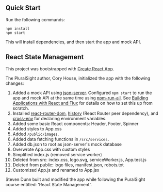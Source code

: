 ## Quick Start

Run the following commands:

```
npm install
npm start
```

This will install dependencies, and then start the app and mock API.

## React State Management

This project was bootstrapped with [Create React App](https://github.com/facebook/create-react-app).

The PluralSight author, Cory House, initialized the app with the following changes:

1. Added a mock API using [json-server](https://github.com/typicode/json-server). Configured `npm start` to run the app and mock API at the same time using [npm-run-all](https://www.npmjs.com/package/npm-run-all). See [Building Applications with React and Flux](https://app.pluralsight.com/library/courses/react-flux-building-applications/table-of-contents) for details on how to set this up from scratch.
2. Installed [react-router-dom](https://www.npmjs.com/package/react-router-dom), [history](https://www.npmjs.com/package/history) (React Router peer dependency), and [cross-env](https://www.npmjs.com/search?q=cross-env) for declaring environment variables.
3. Added some basic React components: Header, Footer, Spinner
4. Added styles to App.css
5. Added `/public/images`.
6. Added data fetching functions in `/src/services`.
7. Added db.json to root as json-server's mock database
8. Overwrote App.css with custom styles
9. Simplified index.js (removed service worker)
10. Deleted from src: index.css, logo.svg, serviceWorker.js, App.test.js
11. Deleted from public: logo files, manifest.json, robots.txt
12. Customized App.js and renamed to App.jsx

Steven Dunn built and modified the app while following the PuralSight course entitled: 'React State Management'.
